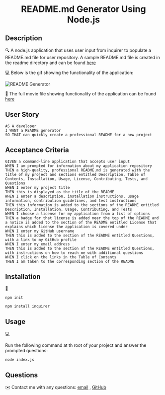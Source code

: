 <h1 align ="center">README.md Generator Using Node.js</h1>
   
   
## Description
  
🔍 A node.js application that uses user input from inquirer to populate a README.md file for user repository. A sample README.md file is created in the readme directory and can be found [here](./src/sampleGeneratedReadMe.md)  
  
💻 Below is the gif showing the functionality of the application:
  
![README Generator](./src/readme.gif)
  
🎥 The full movie file showing functionality of the application can be found [here](./src/readme.webm)  
  
## User Story
  
```
AS A developer
I WANT a README generator
SO THAT can quickly create a professional README for a new project 
```
  
## Acceptance Criteria
  
``` 
GIVEN a command-line application that accepts user input
WHEN I am prompted for information about my application repository
THEN a high-quality, professional README.md is generated with the title of my project and sections entitled Description, Table of Contents, Installation, Usage, License, Contributing, Tests, and Questions
WHEN I enter my project title
THEN this is displayed as the title of the README
WHEN I enter a description, installation instructions, usage information, contribution guidelines, and test instructions
THEN this information is added to the sections of the README entitled Description, Installation, Usage, Contributing, and Tests
WHEN I choose a license for my application from a list of options
THEN a badge for that license is added near the top of the README and a notice is added to the section of the README entitled License that explains which license the application is covered under
WHEN I enter my GitHub username
THEN this is added to the section of the README entitled Questions, with a link to my GitHub profile
WHEN I enter my email address
THEN this is added to the section of the README entitled Questions, with instructions on how to reach me with additional questions
WHEN I click on the links in the Table of Contents
THEN I am taken to the corresponding section of the README
```

## Installation
💾   
  
`npm init`
  
`npm install inquirer`
  
## Usage
💻   
  
Run the following command at th root of your project and answer the prompted questions:
  
`node index.js`

## Questions
✉️ Contact me with any questions: [email](hhutku.wa@gmail.com) , [GitHub](https://github.com/hhutku)<br />
